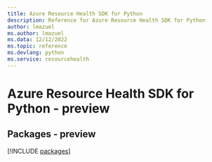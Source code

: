 ```yaml
---
title: Azure Resource Health SDK for Python
description: Reference for Azure Resource Health SDK for Python
author: lmazuel
ms.author: lmazuel
ms.data: 12/12/2022
ms.topic: reference
ms.devlang: python
ms.service: resourcehealth
---
```

# Azure Resource Health SDK for Python - preview
## Packages - preview
[!INCLUDE [packages](resource-health-index.md)]
